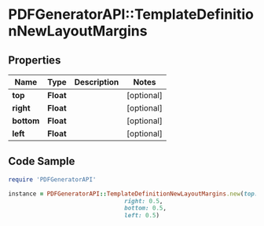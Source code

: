 # PDFGeneratorAPI::TemplateDefinitionNewLayoutMargins

## Properties

Name | Type | Description | Notes
------------ | ------------- | ------------- | -------------
**top** | **Float** |  | [optional] 
**right** | **Float** |  | [optional] 
**bottom** | **Float** |  | [optional] 
**left** | **Float** |  | [optional] 

## Code Sample

```ruby
require 'PDFGeneratorAPI'

instance = PDFGeneratorAPI::TemplateDefinitionNewLayoutMargins.new(top: 0.5,
                                 right: 0.5,
                                 bottom: 0.5,
                                 left: 0.5)
```


